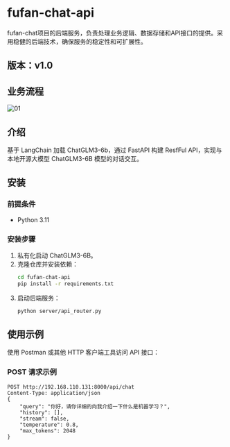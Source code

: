 # fufan-chat-api

fufan-chat项目的后端服务，负责处理业务逻辑、数据存储和API接口的提供。采用稳健的后端技术，确保服务的稳定性和可扩展性。

## 版本：v1.0

## 业务流程

![01](https://muyu001.oss-cn-beijing.aliyuncs.com/img/01.png)


## 介绍

基于 LangChain 加载 ChatGLM3-6b，通过 FastAPI 构建 ResfFul API，实现与本地开源大模型 ChatGLM3-6B 模型的对话交互。

## 安装

### 前提条件

- Python 3.11

### 安装步骤

1. 私有化启动 ChatGLM3-6B。
2. 克隆仓库并安装依赖：
    ```bash
    cd fufan-chat-api
    pip install -r requirements.txt
    ```
3. 启动后端服务：
    ```bash
    python server/api_router.py
    ```

## 使用示例

使用 Postman 或其他 HTTP 客户端工具访问 API 接口：

### POST 请求示例

```http
POST http://192.168.110.131:8000/api/chat
Content-Type: application/json
{
    "query": "你好，请你详细的向我介绍一下什么是机器学习？",
    "history": [],
    "stream": false,
    "temperature": 0.8,
    "max_tokens": 2048
}
```
